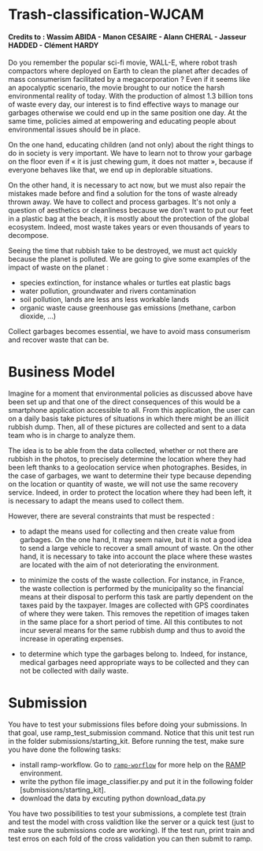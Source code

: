 # Trash-classification-WJCAM

#### Credits to : Wassim ABIDA - Manon CESAIRE - Alann CHERAL - Jasseur HADDED - Clément HARDY

Do you remember the popular sci-fi movie, WALL-E, where robot trash compactors where deployed on Earth to clean the planet after decades of mass consumerism facilitated by a megacorporation ? Even if it seems like an apocalyptic scenario, the movie brought to our notice the harsh environmental reality of today. With the production of almost 1.3 billion tons of waste every day, our interest is to find effective ways to manage our garbages otherwise we could end up in the same position one day. At the same time, policies aimed at empowering and educating people about environmental issues should be in place.

On the one hand, educating children (and not only) about the right things to do in society is very important. We have to learn not to throw your garbage on the floor even if « it is just chewing gum, it does not matter », because if everyone behaves like that, we end up in deplorable situations.

On the other hand, it is necessary to act now, but we must also repair the mistakes made before and find a solution for the tons of waste already thrown away. We have to collect and process garbages. It's not only a question of aesthetics or cleanliness because we don't want to put our feet in a plastic bag at the beach, it is mostly about the protection of the global ecosystem. Indeed, most waste takes years or even thousands of years to decompose.

Seeing the time that rubbish take to be destroyed, we must act quickly because the planet is polluted. We are going to give some examples of the impact of waste on the planet :

  - species extinction, for instance whales or turtles eat plastic bags
  - water pollution, groundwater and rivers contamination
  - soil pollution, lands are less ans less workable lands
  - organic waste cause greenhouse gas emissions (methane, carbon dioxide, ...)
  
Collect garbages becomes essential, we have to avoid mass consumerism and recover waste that can be.


# Business Model

Imagine for a moment that environmental policies as discussed above have been set up and that one of the direct consequences of this would be a smartphone application accessible to all. From this application, the user can on a daily basis take pictures of situations in which there might be an illicit rubbish dump. Then, all of these pictures are collected and sent to a data team who is in charge to analyze them.

The idea is to be able from the data collected, whether or not there are rubbish in the photos, to precisely determine the location where they had been left thanks to a geolocation service when photographes. Besides, in the case of garbages, we want to determine their type because depending on the location or quantity of waste, we will not use the same recovery service. Indeed, in order to protect the location where they had been left, it is necessary to adapt the means used to collect them.

However, there are several constraints that must be respected :

  - to adapt the means used for collecting and then create value from garbages. On the one hand, It may seem naive, but it is not a good idea to send a large vehicle to recover a small amount of waste. On the other hand, it is necessary to take into account the place where these wastes are located with the aim of not deteriorating the environment.
  
  - to minimize the costs of the waste collection. For instance, in France, the waste collection is performed by the municipality so the financial means at their disposal to perform this task are partly dependent on the taxes paid by the taxpayer. Images are collected with GPS coordinates of where they were taken. This removes the repetition of images taken in the same place for a short period of time. All this contibutes to not incur several means for the same rubbish dump and thus to avoid the increase in operating expenses.
  
  - to determine which type the garbages belong to. Indeed, for instance, medical garbages need appropriate ways to be collected and they can not be collected with daily waste.
  

# Submission

You have to test your submissions files before doing your submissions. In that goal, use ramp_test_submission command. Notice that this unit test run in the folder submissions/starting_kit. Before running the test, make sure you have done the following tasks:

  - install ramp-workflow. Go to [`ramp-worflow`](https://github.com/paris-saclay-cds/ramp-workflow) for more help on the [RAMP](http:www.ramp.studio) environment.
  - write the python file image_classifier.py and put it in the following folder [submissions/starting_kit].
  - download the data by excuting python download_data.py
  
You have two possibilities to test your submissions, a complete test (train and test the model with cross validtion like the server or a quick test (just to make sure the submissions code are working). If the test run, print train and test erros on each fold of the cross validation you can then submit to ramp.
